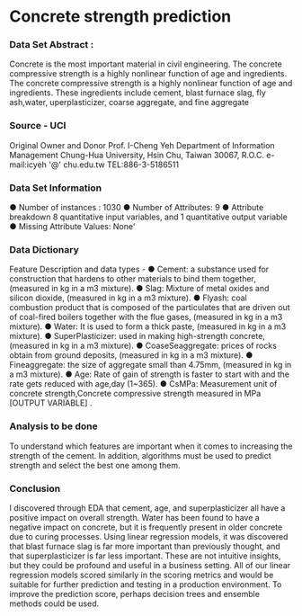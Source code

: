 # Concrete strength prediction


### Data Set Abstract :
Concrete is the most important material in civil engineering. The concrete compressive strength is a highly nonlinear function of age and ingredients. The concrete compressive strength is a highly nonlinear function of age and ingredients. These ingredients include cement, blast furnace slag, fly ash,water, uperplasticizer, coarse aggregate, and fine aggregate

### Source - UCI
Original Owner and Donor Prof. I-Cheng Yeh Department of Information Management Chung-Hua University, Hsin Chu, Taiwan 30067, R.O.C. e-mail:icyeh '@' chu.edu.tw TEL:886-3-5186511

### Data Set Information
● Number of instances : 1030
● Number of Attributes: 9
● Attribute breakdown 8 quantitative input variables, and 1 quantitative output variable
● Missing Attribute Values: None'

### Data Dictionary
Feature Description and data types -
● Cement: a substance used for construction that hardens to other materials to bind them together, (measured in kg in a m3 mixture).
● Slag: Mixture of metal oxides and silicon dioxide, (measured in kg in a m3 mixture).
● Flyash: coal combustion product that is composed of the particulates that are driven out of coal-fired boilers together with the flue gases, (measured in kg in a m3 mixture).
● Water: It is used to form a thick paste, (measured in kg in a m3 mixture).
● SuperPlasticizer: used in making high-strength concrete, (measured in kg in a m3 mixture).
● CoaseSeaggregate: prices of rocks obtain from ground deposits, (measured in kg in a m3 mixture).
● Fineaggregate: the size of aggregate small than 4.75mm, (measured in kg in a m3 mixture).
● Age: Rate of gain of strength is faster to start with and the rate gets reduced with age,day (1~365).
● CsMPa: Measurement unit of concrete strength,Concrete compressive strength measured in MPa [OUTPUT VARIABLE] .

### Analysis to be done
To understand which features are important when it comes to increasing the strength of the cement. In addition, algorithms must be used to predict strength and select the best one among them.

### Conclusion
I discovered through EDA that cement, age, and superplasticizer all have a positive impact on overall strength. Water has been found to have a negative impact on concrete, but it is frequently present in older concrete due to curing processes.
Using linear regression models, it was discovered that blast furnace slag is far more important than previously thought, and that superplasticizer is far less important. These are not intuitive insights, but they could be profound and useful in a business setting.
All of our linear regression models scored similarly in the scoring metrics and would be suitable for further prediction and testing in a production environment.
To improve the prediction score, perhaps decision trees and ensemble methods could be used.


